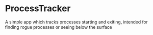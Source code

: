# ProcessTracker

A simple app which tracks processes starting and exiting, intended for finding rogue processes or seeing below the surface
